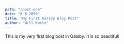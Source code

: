 ```yaml
---
path: "/post-one"
date: "6-8-2020"
title: "My First Gatsby Blog Post"
author: "Will Koste"
---
```


This is my very first blog post in Gatsby. It is so beautiful!